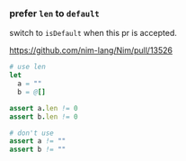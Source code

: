 ### prefer `len` to `default` 
switch to `isDefault` when this pr is accepted.

https://github.com/nim-lang/Nim/pull/13526
```nim
# use len
let 
  a = ""
  b = @[]

assert a.len != 0
assert b.len != 0

# don't use
assert a != ""
assert b != ""
```
